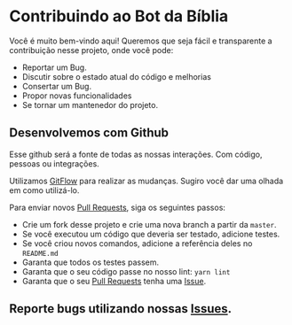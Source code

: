 # Contribuindo ao Bot da Bíblia

Você é muito bem-vindo aqui! Queremos que seja fácil e transparente a contribuição nesse projeto, onde você pode:

- Reportar um Bug.
- Discutir sobre o estado atual do código e melhorias
- Consertar um Bug.
- Propor novas funcionalidades
- Se tornar um mantenedor do projeto.

## Desenvolvemos com Github

Esse github será a fonte de todas as nossas interações. Com código, pessoas ou integrações.

Utilizamos [GitFlow](https://guides.github.com/introduction/flow/index.html) para realizar as mudanças. Sugiro você dar uma olhada em como utilizá-lo.

Para enviar novos [Pull Requests](https://docs.github.com/en/github/collaborating-with-pull-requests/proposing-changes-to-your-work-with-pull-requests/about-pull-requests), siga os seguintes passos:

- Crie um fork desse projeto e crie uma nova branch a partir da `master`.
- Se você executou um código que deveria ser testado, adicione testes.
- Se você criou novos comandos, adicione a referência deles no `README.md`
- Garanta que todos os testes passem.
- Garanta que o seu código passe no nosso lint: `yarn lint`
- Garanta que o seu [Pull Requests](https://docs.github.com/en/github/collaborating-with-pull-requests/proposing-changes-to-your-work-with-pull-requests/about-pull-requests) tenha uma [Issue](https://docs.github.com/en/issues/tracking-your-work-with-issues/creating-an-issue).

## Reporte bugs utilizando nossas [Issues](https://docs.github.com/en/issues/tracking-your-work-with-issues/creating-an-issue).